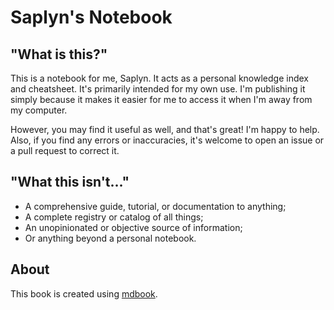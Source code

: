 # Saplyn's Notebook

## "What is this?"

This is a notebook for me, Saplyn. It acts as a personal knowledge index and
cheatsheet. It's primarily intended for my own use. I'm publishing it simply
because it makes it easier for me to access it when I'm away from my computer.

However, you may find it useful as well, and that's great! I'm happy to help.
Also, if you find any errors or inaccuracies, it's welcome to open an issue or
a pull request to correct it.

## "What this isn't..."

- A comprehensive guide, tutorial, or documentation to anything;
- A complete registry or catalog of all things;
- An unopinionated or objective source of information;
- Or anything beyond a personal notebook.

## About

This book is created using [mdbook](https://rust-lang.github.io/mdBook/).
